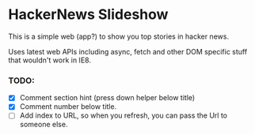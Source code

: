

# HackerNews Slideshow

This is a simple web (app?) to show you top stories in hacker news. 

Uses latest web APIs including async, fetch and other DOM specific stuff that wouldn't work in IE8.

### TODO:
- [x] Comment section hint (press down helper below title)
- [x] Comment number below title.
- [ ] Add index to URL, so when you refresh, you can pass the Url to someone else.